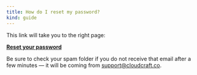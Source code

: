 ```yaml
---
title: How do I reset my password?
kind: guide
---
```


This link will take you to the right page:

**[Reset your password](https://app.cloudcraft.co/iforgot)**

Be sure to check your spam folder if you do not receive that email after a few minutes — it will be coming from [support@cloudcraft.co](mailto:mailto:support@cloudcraft.co).
